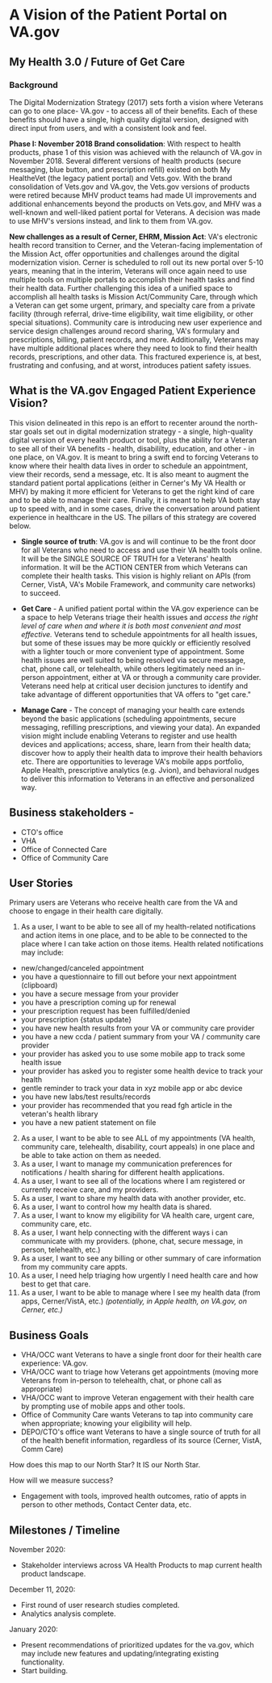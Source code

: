 # A Vision of the Patient Portal on VA.gov 

## My Health 3.0 / Future of Get Care 
### Background
The Digital Modernization Strategy (2017) sets forth a vision where Veterans can go to one place- VA.gov - to access all of their benefits. Each of these benefits should have a single, high quality digital version, designed with direct input from users, and with a consistent look and feel. 

**Phase I: November 2018 Brand consolidation**: 
With respect to health products, phase 1 of this vision was achieved with the relaunch of VA.gov in November 2018. Several different versions of health products (secure messaging, blue button, and prescription refill) existed on both My HealtheVet (the legacy patient portal) and Vets.gov. With the brand consolidation of Vets.gov and VA.gov, the Vets.gov versions of products were retired because MHV product teams had made UI improvements and additional enhancements beyond the products on Vets.gov, and MHV was a well-known and well-liked patient portal for Veterans. A decision was made to use MHV's versions instead, and link to them from VA.gov. 

**New challenges as a result of Cerner, EHRM, Mission Act**: 
VA's electronic health record transition to Cerner, and the Veteran-facing implementation of the Mission Act, offer opportunities and challenges around the digital modernization vision. Cerner is scheduled to roll out its new portal over 5-10 years, meaning that in the interim, Veterans will once again need to use multiple tools on multiple portals to accomplish their health tasks and find their health data. Further challenging this idea of a unified space to accomplish all health tasks is Mission Act/Community Care, through which a Veteran can get some urgent, primary, and specialty care from a private facility (through referral, drive-time eligibility, wait time eligibility, or other special situations). Community care is introducing new user experience and service design challenges around record sharing, VA's formulary and prescriptions, billing, patient records, and more. Additionally, Veterans may have multiple additional places where they need to look to find their health records, prescriptions, and other data. This fractured experience is, at best, frustrating and confusing, and at worst, introduces patient safety issues. 

## What is the VA.gov Engaged Patient Experience Vision? 
This vision delineated in this repo is an effort to recenter around the north-star goals set out in digital modernization strategy - a single, high-quality digital version of every health product or tool, plus the ability for a Veteran to see all of their VA benefits - health, disabililty, education, and other - in one place, on VA.gov. It is meant to bring a swift end to forcing Veterans to know where their health data lives in order to schedule an appointment, view their records, send a message, etc. It is also meant to augment the standard patient portal applications (either in Cerner's My VA Health or MHV) by  making it more efficient for Veterans to get the right kind of care and to be able to manage their care. Finally, it is meant to help VA both stay up to speed with, and in some cases, drive the conversation around patient experience in healthcare in the US. The pillars of this strategy are covered below.

- **Single source of truth**: VA.gov is and will continue to be the front door for all Veterans who need to access and use their VA health tools online. It will be the SINGLE SOURCE OF TRUTH for a Veterans' health information. It will be the ACTION CENTER from which Veterans can complete their health tasks. This vision is highly reliant on APIs (from Cerner, VistA, VA's Mobile Framework, and community care networks) to succeed. 

- **Get Care** - A unified patient portal within the VA.gov experience can be a space to help Veterans triage their health issues and _access the right level of care when and where it is both most convenient and most effective._ Veterans tend to schedule appointments for all health issues, but some of these issues may be more quickly or efficiently resolved with a lighter touch or more convenient type of appointment. Some health issues are well suited to being resolved via secure message, chat, phone call, or telehealth, while others legitimately need an in-person appointment, either at VA or through a community care provider. Veterans need help at critical user decision junctures to identify and take advantage of different opportunities that VA offers to "get care." 

- **Manage Care** - The concept of managing your health care extends beyond the basic applications (scheduling appointments, secure messaging, refilling prescriptions, and viewing your data). An expanded vision might include enabling Veterans to register and use health devices and applications; access, share, learn from their health data; discover how to apply their health data to improve their health behaviors etc. There are opportunities to leverage VA's mobile apps portfolio, Apple Health, prescriptive analytics (e.g. Jvion), and behavioral nudges to deliver this information to Veterans in an effective and personalized way. 



## Business stakeholders - 
- CTO's office
- VHA 
- Office of Connected Care
- Office of Community Care 


## User Stories
Primary users are Veterans who receive health care from the VA and choose to engage in their health care digitally. 

1. As a user, I want to be able to see all of my health-related notifications and action items in one place, and to be able to be connected to the place where I can take action on those items. Health related notifications may include: 
- new/changed/canceled appointment
- you have a questionnaire to fill out before your next appointment (clipboard)
- you have a secure message from your provider
- you have a prescription coming up for renewal
- your prescription request has been fulfilled/denied
- your prescription {status update} 
- you have new health results from your VA or community care provider
- you have a new ccda / patient summary from your VA / community care provider
- your provider has asked you to use some mobile app to track some health issue
- your provider has asked you to register some health device to track your health
- gentle reminder to track your data in xyz mobile app or abc device
- you have new labs/test results/records
- your provider has recommended that you read fgh article in the veteran's health library
- you have a new patient statement on file 

2. As a user, I want to be able to see ALL of my appointments (VA health, community care, telehealth, disability, court appeals) in one place and be able to take action on them as needed.
3. As a user, I want to manage my communication preferences for notifications / health sharing for different health applications. 
4. As a user, I want to see all of the locations where I am registered or currently receive care, and my providers. 
5. As a user, I want to share my health data with another provider, etc. 
6. As a user, I want to control how my health data is shared. 
7. As a user, I want to know my eligibility for VA health care, urgent care, community care, etc. 
8. As a user, I want help connecting with the different ways i can communicate with my providers. (phone, chat, secure message, in person, telehealth, etc.)
9. As a user, I want to see any billing or other summary of care information from my community care appts. 
10. As a user, I need help triaging how urgently I need health care and how best to get that care. 
11. As a user, I want to be able to manage where I see my health data (from apps, Cerner/VistA, etc.) _(potentially, in Apple health, on VA.gov, on Cerner, etc.)_ 

## Business Goals
- VHA/OCC want Veterans to have a single front door for their health care experience: VA.gov. 
- VHA/OCC want to triage how Veterans get appointments (moving more Veterans from in-person to telehealth, chat, or phone call as appropriate) 
- VHA/OCC want to improve Veteran engagement with their health care by prompting use of mobile apps and other tools. 
- Office of Community Care wants Veterans to tap into community care when appropriate; knowing your eligibility will help. 
- DEPO/CTO's office want Veterans to have a single source of truth for all of the health benefit information, regardless of its source (Cerner, VistA, Comm Care) 

How does this map to our North Star?
It IS our North Star. 

How will we measure success?
- Engagement with tools, improved health outcomes, ratio of appts in person to other methods, Contact Center data, etc.

## Milestones / Timeline
November 2020:  
- Stakeholder interviews across VA Health Products to map current health product landscape.  

December 11, 2020:  
- First round of user research studies completed.  
- Analytics analysis complete.  

January 2020:  
- Present recommendations of prioritized updates for the va.gov, which may include new features and updating/integrating existing functionality.  
- Start building.   
